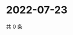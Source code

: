 # 2022-07-23

共 0 条

<!-- BEGIN WEIBO -->
<!-- 最后更新时间 Sat Jul 23 2022 01:25:19 GMT+0800 (China Standard Time) -->

<!-- END WEIBO -->
